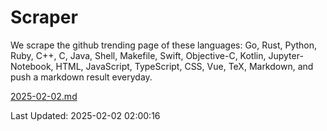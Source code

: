 # Scraper

We scrape the github trending page of these languages: Go, Rust, Python, Ruby, C++, C, Java, Shell, Makefile, Swift, Objective-C, Kotlin, Jupyter-Notebook, HTML, JavaScript, TypeScript, CSS, Vue, TeX, Markdown, and push a markdown result everyday.

[2025-02-02.md](https://github.com/cumthxy/github-trending-backup/blob/master/2025-02-02.md)

Last Updated: 2025-02-02 02:00:16